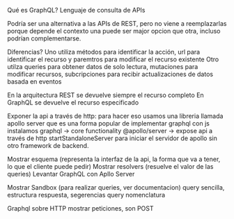 Qué es GraphQL?
Lenguaje de consulta de APIs

Podría ser una alternativa a las APIs de REST, pero no viene a reemplazarlas porque depende el contexto una puede ser major opcion que otra, incluso podrían complementarse.

Diferencias?
Uno utiliza métodos para identificar la acción, url para identificar el recurso y paremtros para modificar el recurso existente
Otro utilza queries para obtener datos de solo lectura, mutaciones para modificar recursos, subcripciones para recibir actualizaciones de datos basada en eventos

En la arquitectura REST se devuelve siempre el recurso completo
En GraphQL se devuelve el recurso especificado

Exponer la api a través de http:
para hacer eso usamos una libreria llamada apollo server que es una forma popular de implementar graphql con js
instalamos  graphql -> core functionality
            @apollo/server -> expose api a través de http
startStandaloneServer para iniciar el servidor de apollo sin otro framework de backend.

Mostrar esquema (representa la interfaz de la api, la forma que va a tener, lo que el cliente puede pedir)
Mostrar resolvers (resuelve el valor de las queries)
Levantar GraphQL con Apllo Server

Mostrar Sandbox (para realizar queries, ver documentacion)
query sencilla,
estructura respuesta,
segerencias
query nomenclatura

Graphql sobre HTTP
mostrar peticiones, son POST